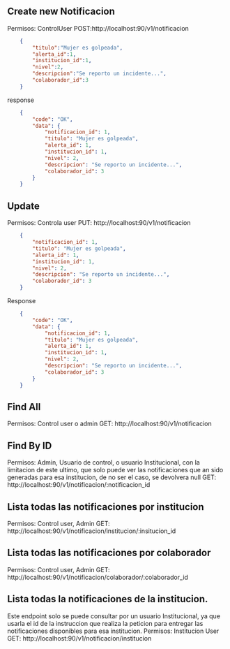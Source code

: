 ## Create new Notificacion
Permisos: ControlUser
POST:http://localhost:90/v1/notificacion
```json
    {
        "titulo":"Mujer es golpeada",
        "alerta_id":1,
        "institucion_id":1,
        "nivel":2,
        "descripcion":"Se reporto un incidente...",
        "colaborador_id":3
    }
```
response
```json
    {
        "code": "OK",
        "data": {
            "notificacion_id": 1,
            "titulo": "Mujer es golpeada",
            "alerta_id": 1,
            "institucion_id": 1,
            "nivel": 2,
            "descripcion": "Se reporto un incidente...",
            "colaborador_id": 3
        }
    }
```
## Update
Permisos: Controla user
PUT: http://localhost:90/v1/notificacion
```json
    {
        "notificacion_id": 1,
        "titulo": "Mujer es golpeada",
        "alerta_id": 1,
        "institucion_id": 1,
        "nivel": 2,
        "descripcion": "Se reporto un incidente...",
        "colaborador_id": 3
    }
```
Response
```json
    {
        "code": "OK",
        "data": {
            "notificacion_id": 1,
            "titulo": "Mujer es golpeada",
            "alerta_id": 1,
            "institucion_id": 1,
            "nivel": 2,
            "descripcion": "Se reporto un incidente...",
            "colaborador_id": 3
        }
    }
```
## Find All
Permisos: Control user o admin
GET: http://localhost:90/v1/notificacion

## Find By ID
Permisos: Admin, Usuario de control, o usuario Institucional, con la limitacion de este ultimo, que solo puede ver las notificaciones que an sido generadas para esa institucion, de no ser el caso, se devolvera null
GET: http://localhost:90/v1/notificacion/:notificacion_id

## Lista todas las notificaciones por institucion
Permisos: Control user, Admin
GET: http://localhost:90/v1/notificacion/institucion/:insitucion_id

## Lista todas las notificaciones por colaborador
Permisos: Control user, Admin
GET: http://localhost:90/v1/notificacion/colaborador/:colaborador_id

## Lista todas la notificaciones de la institucion.
Este endpoint solo se puede consultar por un usuario Institucional,
ya que usarla el id de la instruccion que realiza la peticion para entregar las notificaciones disponibles para esa institucion.
Permisos: Institucion User
GET: http://localhost:90/v1/notificacion/institucion